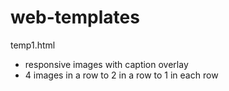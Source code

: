 # web-templates

temp1.html
- responsive images with caption overlay
- 4 images in a row to 2 in a row to 1 in each row
